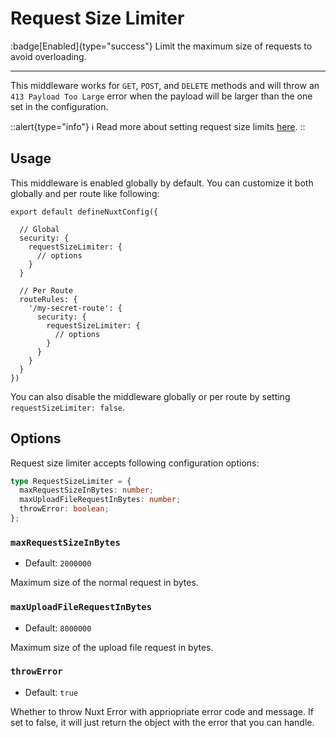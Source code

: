 # Request Size Limiter

:badge[Enabled]{type="success"} Limit the maximum size of requests to avoid overloading.

---

This middleware works for `GET`, `POST`, and `DELETE` methods and will throw an `413 Payload Too Large` error when the payload will be larger than the one set in the configuration.

::alert{type="info"}
ℹ Read more about setting request size limits [here](https://cheatsheetseries.owasp.org/cheatsheets/Nodejs_Security_Cheat_Sheet.html#set-request-size-limits).
::

## Usage

This middleware is enabled globally by default. You can customize it both globally and per route like following:

```js{}[nuxt.config.ts]
export default defineNuxtConfig({

  // Global
  security: {
    requestSizeLimiter: {
      // options
    }
  }

  // Per Route
  routeRules: {
    '/my-secret-route': {
      security: {
        requestSizeLimiter: {
          // options
        }
      }
    }
  }
})
```

You can also disable the middleware globally or per route by setting `requestSizeLimiter: false`.

## Options

Request size limiter accepts following configuration options:

```ts
type RequestSizeLimiter = {
  maxRequestSizeInBytes: number;
  maxUploadFileRequestInBytes: number;
  throwError: boolean;
};
```

### `maxRequestSizeInBytes`

- Default: `2000000`

Maximum size of the normal request in bytes.

### `maxUploadFileRequestInBytes`

- Default: `8000000`

Maximum size of the upload file request in bytes.

### `throwError`

- Default: `true`

Whether to throw Nuxt Error with appriopriate error code and message. If set to false, it will just return the object with the error that you can handle.
